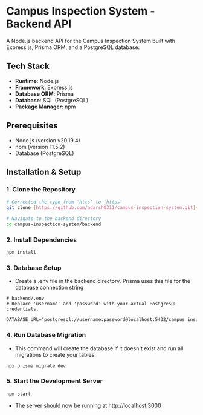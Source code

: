 # Campus Inspection System - Backend API

A Node.js backend API for the Campus Inspection System built with Express.js, Prisma ORM, and a PostgreSQL database.

## Tech Stack

- **Runtime**: Node.js
- **Framework**: Express.js
- **Database ORM**: Prisma
- **Database**: SQL (PostgreSQL)
- **Package Manager**: npm

## Prerequisites

- Node.js (version v20.19.4)
- npm (version 11.5.2)
- Database (PostgreSQL)

## Installation & Setup

### 1. Clone the Repository
```bash
# Corrected the typo from 'htts' to 'https'
git clone [https://github.com/adarsh0311/campus-inspection-system.git](https://github.com/adarsh0311/campus-inspection-system.git)

# Navigate to the backend directory
cd campus-inspection-system/backend
````

### 2. Install Dependencies
```bash
npm install
````

### 3. Database Setup
- Create a .env file in the backend directory. Prisma uses this file for the database connection string
```
# backend/.env
# Replace 'username' and 'password' with your actual PostgreSQL credentials.

DATABASE_URL="postgresql://username:password@localhost:5432/campus_inspection_db"
```
### 4. Run Database Migration
- This command will create the database if it doesn't exist and run all migrations to create your tables.
```bash
npx prisma migrate dev
```

### 5. Start the Development Server
```bash
npm start
```

- The server should now be running at  http://localhost:3000
